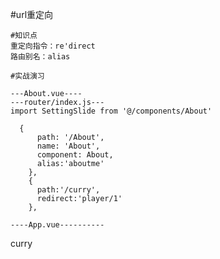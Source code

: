 #url重定向

    #知识点
    重定向指令：re'direct
    路由别名：alias

    #实战演习

    ---About.vue----
    ---router/index.js---
    import SettingSlide from '@/components/About'

      {
          path: '/About',
          name: 'About',
          component: About,
          alias:'aboutme'
        },
        {
          path:'/curry',
          redirect:'player/1'
        },

    ----App.vue----------
   <router-link to="/curry">curry</router-link>